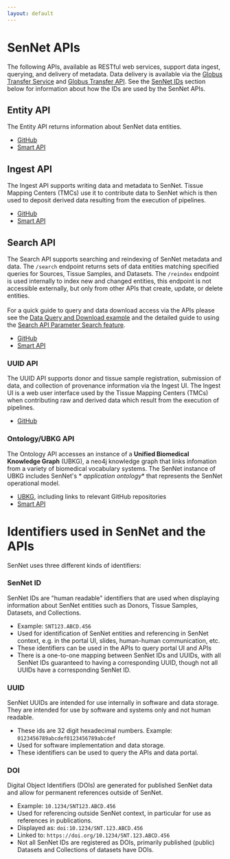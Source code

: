 ```yaml
---
layout: default
---
```


# SenNet APIs

The following APIs, available as RESTful web services, support data ingest, querying, and delivery of metadata.
Data delivery is available via the [Globus Transfer Service](https://www.globus.org/data-transfer)
and [Globus Transfer API](https://docs.globus.org/api/transfer/). See the [SenNet IDs](#identifiers-used-in-sennet-and-the-apis) section below for
information about how the IDs are used by the SenNet APIs.

## Entity API
The Entity API returns information about SenNet data entities.
- [GitHub](https://github.com/sennetconsortium/entity-api)
- [Smart API](https://smart-api.info/ui/7d838c9dee0caa2f8fe57173282c5812)

## Ingest API

The Ingest API supports writing data and metadata to SenNet. Tissue Mapping Centers (TMCs) use it to contribute data to
SenNet which is then used to deposit derived data resulting from the execution of pipelines.

- [GitHub](https://github.com/sennetconsortium/ingest-api)
- [Smart API](https://smart-api.info/ui/6d853628150eb1883bacf98690c890d4)

## Search API

The Search API supports searching and reindexing of SenNet metadata and data. The `/search` endpoint returns sets of data
entities matching specified queries for Sources, Tissue Samples, and Datasets. The `/reindex` endpoint is used internally
to index new and changed entities, this endpoint is not accessible externally, but only from other APIs that create,
update, or delete entities.
<br/><br/>
For a quick guide to query and data download access via the APIs please see
the [Data Query and Download example](/param-search/data-query-download-example.html) and the detailed guide to using
the [Search API Parameter Search feature](/param-search).

- [GitHub](https://github.com/sennetconsortium/search-api)
- [Smart API](https://smart-api.info/ui/10ed9b5eb8ff960d4431befc591ed842)

### UUID API
The UUID API supports donor and tissue sample registration, submission of data, and collection of provenance information via the Ingest UI. The Ingest UI is a web user interface used by the Tissue Mapping Centers (TMCs) when contributing raw and derived data which result from the execution of pipelines.
- [GitHub](https://github.com/x-atlas-consortia/uuid-api)

### Ontology/UBKG API

The Ontology API accesses an instance of a **Unified Biomedical Knowledge Graph** (UBKG), a neo4j knowledge graph that
links infomation from a variety of biomedical vocabulary systems. The SenNet instance of UBKG includes SenNet's *
*application ontology** that represents the SenNet operational model.

- [UBKG](https://ubkg.docs.xconsortia.org/), including links to relevant GitHub repositories
- [Smart API](https://smart-api.info/ui/96e5b5c0b0efeef5b93ea98ac2794837)


# Identifiers used in SenNet and the APIs

SenNet uses three different kinds of identifiers:

### SenNet ID

SenNet IDs are "human readable" identifiers that are used when displaying information about SenNet entities such as Donors, Tissue Samples, Datasets, and Collections.

- Example: `SNT123.ABCD.456` 
- Used for identification of SenNet entities and referencing in SenNet context, e.g. in the portal UI, slides, human-human communication, etc.
- These identifiers can be used in the APIs to query portal UI and APIs
- There is a one-to-one mapping between SenNet IDs and UUIDs, with all SenNet IDs guaranteed to having a corresponding UUID, though not all UUIDs have a corresponding SenNet ID.

### UUID
SenNet UUIDs are intended for use internally in software and data storage.  They are intended for use by software and systems only and not human readable.

- These ids are 32 digit hexadecimal numbers. Example: `0123456789abcdef0123456789abcdef`
- Used for software implementation and data storage.
- These identifiers can be used to query the APIs and data portal.

### DOI
Digital Object Identifiers (DOIs) are generated for published SenNet data and allow for permanent references outside of SenNet.

- Example: `10.1234/SNT123.ABCD.456` 
- Used for referencing outside SenNet context, in particular for use as references in publications.
- Displayed as: `doi:10.1234/SNT.123.ABCD.456`
- Linked to: `https://doi.org/10.1234/SNT.123.ABCD.456`
- Not all SenNet IDs are registered as DOIs, primarily published (public) Datasets and Collections of datasets have DOIs.